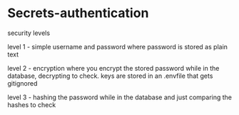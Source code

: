 # Secrets-authentication
security levels

level 1 - simple username and password where password is stored as plain text

level 2 - encryption where you encrypt the stored password while in the database, decrypting to check. keys are stored in an .envfile that gets gitignored

level 3 - hashing the password while in the database and just comparing the hashes to check
